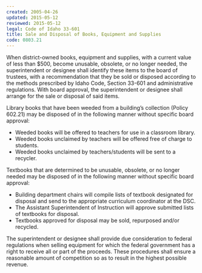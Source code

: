 ```yaml
---
created: 2005-04-26
updated: 2015-05-12
reviewed: 2015-05-12
legal: Code of Idaho 33-601
title: Sale and Disposal of Books, Equipment and Supplies
code: 0803.21
---
```


When district-owned books, equipment and supplies, with a current value of less than $500, become unusable,
obsolete, or no longer needed, the superintendent or designee shall identify these items to the board of trustees,
with a recommendation that they be sold or disposed according to the methods prescribed by Idaho Code, Section
33-601 and administrative regulations. With board approval, the superintendent or designee shall arrange for the
sale or disposal of said items.

Library books that have been weeded from a building’s collection (Policy 602.21) may be disposed of in the following
manner without specific board approval:

- Weeded books will be offered to teachers for use in a classroom library.
- Weeded books unclaimed by teachers will be offered free of charge to students.
- Weeded books unclaimed by teachers/students will be sent to a recycler.

Textbooks that are determined to be unusable, obsolete, or no longer needed may be disposed of in the following
manner without specific board approval:

- Building department chairs will compile lists of textbook designated for disposal and send to the appropriate
curriculum coordinator at the DSC.
- The Assistant Superintendent of Instruction will approve submitted lists of textbooks for disposal.
- Textbooks approved for disposal may be sold, repurposed and/or recycled.

The superintendent or designee shall provide due consideration to federal regulations when selling equipment for
which the federal government has a right to receive all or part of the proceeds. These procedures shall ensure a
reasonable amount of competition so as to result in the highest possible revenue.


